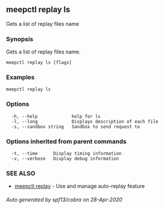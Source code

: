 ## meepctl replay ls

Gets a list of replay files name

### Synopsis

Gets a list of replay files name.

```
meepctl replay ls [flags]
```

### Examples

```
meepctl replay ls
```

### Options

```
  -h, --help             help for ls
  -l, --long             Displays description of each file
  -s, --sandbox string   Sandbox to send request to
```

### Options inherited from parent commands

```
  -t, --time      Display timing information
  -v, --verbose   Display debug information
```

### SEE ALSO

* [meepctl replay](meepctl_replay.md)	 - Use and manage auto-replay feature

###### Auto generated by spf13/cobra on 28-Apr-2020
